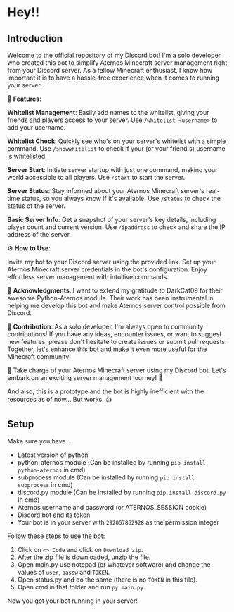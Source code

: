 # Hey!!

## Introduction

Welcome to the official repository of my Discord bot! I'm a solo developer who created this bot to simplify Aternos Minecraft server management right from your Discord server. As a fellow Minecraft enthusiast, I know how important it is to have a hassle-free experience when it comes to running your server.

🚀 **Features**:

**Whitelist Management**: Easily add names to the whitelist, giving your friends and players access to your server. Use `/whitelist <username>` to add your username.

**Whitelist Check**: Quickly see who's on your server's whitelist with a simple command. Use `/showwhitelist` to check if your (or your friend's) username is whitelisted.

**Server Start**: Initiate server startup with just one command, making your world accessible to all players. Use `/start` to start the server.

**Server Status**: Stay informed about your Aternos Minecraft server's real-time status, so you always know if it's available. Use `/status` to check the status of the server.

**Basic Server Info**: Get a snapshot of your server's key details, including player count and current version. Use `/ipaddress` to check and share the IP address of the server.



⚙️ **How to Use**:

Invite my bot to your Discord server using the provided link.
Set up your Aternos Minecraft server credentials in the bot's configuration.
Enjoy effortless server management with intuitive commands.

🙏 **Acknowledgments**:
I want to extend my gratitude to DarkCat09 for their awesome Python-Aternos module. Their work has been instrumental in helping me develop this bot and make Aternos server control possible from Discord.

🤝 **Contribution**:
As a solo developer, I'm always open to community contributions! If you have any ideas, encounter issues, or want to suggest new features, please don't hesitate to create issues or submit pull requests. Together, let's enhance this bot and make it even more useful for the Minecraft community!

🚀 Take charge of your Aternos Minecraft server using my Discord bot. Let's embark on an exciting server management journey! 🎉

And also, this is a prototype and the bot is highly inefficient with the resources as of now... But works. 👍

## Setup

Make sure you have...

* Latest version of python
* python-aternos module (Can be installed by running `pip install python-aternos` in cmd)
* subprocess module (Can be installed by running `pip install subprocess` in cmd)
* discord.py module (Can be installed by running `pip install discord.py` in cmd)
* Aternos username and password (or ATERNOS_SESSION cookie)
* Discord bot and its token
* Your bot is in your server with `292057852928` as the permission integer

Follow these steps to use the bot:

1. Click on `<> Code` and click on  `Download zip`.
2. After the zip file is downloaded, unzip the file.
3. Open main.py use notepad (or whatever software) and change the values of `user`, `passw` and `TOKEN`.
4. Open status.py and do the same (there is no `TOKEN` in this file). 
5. Open cmd in that folder and run `py main.py`.

Now you got your bot running in your server!

